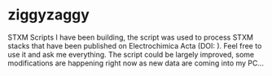 # ziggyzaggy
STXM Scripts I have been building, the script was used to process STXM stacks that have been published on Electrochimica Acta (DOI: ). Feel free to use it and ask me everything. The script could be largely improved, some modifications are happening right now as new data are coming into my PC... 
